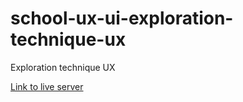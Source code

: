 # school-ux-ui-exploration-technique-ux

Exploration technique UX

[Link to live server](https://saddektouati.site/schl/s3-ux-ui/3-exploration-technique-ux)
